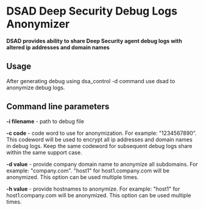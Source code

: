# DSAD Deep Security Debug Logs Anonymizer

**DSAD provides ability to share Deep Security agent debug logs with altered ip addresses and domain names**

## Usage

After generating debug using dsa_control -d command use dsad to anonymize debug logs.

## Command line parameters

**-i filename** - path to debug file

**-c code** - code word to use for anonymization. For example: "1234567890". This codeword will be used to encrypt all ip addresses and domain names in debug logs. Keep the same codeword for subsequent debug logs share within the same support case.

**-d value** - provide company domain name to anonymize all subdomains. For example: "company.com". "host1" for host1.company.com will be anonymized. This option can be used multiple times.

**-h value** - provide hostnames to anonymize. For example: "host1" for host1.company.com will be anonymized. This option can be used multiple times.

